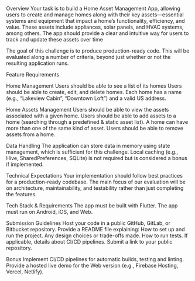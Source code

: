 Overview
Your task is to build a Home Asset Management App, allowing users to create and manage homes along with their key assets—essential systems and equipment that impact a home’s functionality, efficiency, and value. These assets include appliances, solar panels, and HVAC systems, among others. The app should provide a clear and intuitive way for users to track and update these assets over time

The goal of this challenge is to produce production-ready code. This will be evaluated along a number of criteria, beyond just whether or not the resulting application runs.

Feature Requirements

Home Management
Users should be able to see a list of its homes
Users should be able to create, edit, and delete homes.
Each home has a name (e.g., “Lakeview Cabin”, “Downtown Loft”) and a valid US address.

Home Assets Management
Users should be able to view the assets associated with a given home.
Users should be able to add assets to a home (searching through a predefined & static asset list). A home can have more than one of the same kind of asset.
Users should be able to remove assets from a home.

Data Handling
The application can store data in memory using state management, which is sufficient for this challenge. Local caching (e.g., Hive, SharedPreferences, SQLite) is not required but is considered a bonus if implemented.

Technical Expectations
Your implementation should follow best practices for a production-ready codebase. The main focus of our evaluation will be on architecture, maintainability, and testability rather than just completing the features.

Tech Stack & Requirements
The app must be built with Flutter.
The app must run on Android, iOS, and Web.

Submission Guidelines
Host your code in a public GitHub, GitLab, or Bitbucket repository.
Provide a README file explaining:
How to set up and run the project.
Any design choices or trade-offs made.
How to run tests.
If applicable, details about CI/CD pipelines.
Submit a link to your public repository.

Bonus
Implement CI/CD pipelines for automatic builds, testing and linting.
Provide a hosted live demo for the Web version (e.g., Firebase Hosting, Vercel, Netlify).